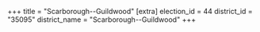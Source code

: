 +++
title = "Scarborough--Guildwood"
[extra]
election_id = 44
district_id = "35095"
district_name = "Scarborough--Guildwood"
+++
